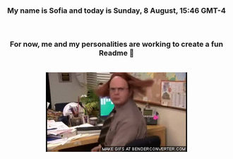 


<div align="center">
<h3 >My name is Sofia and today is Sunday, 8 August, 15:46 GMT-4</h3><br>
<h3 >For now, me and my personalities are working to create a fun Readme 👋
</h3><br>
<img src='img/dwight.gif' alt='working...'/>
</div>
